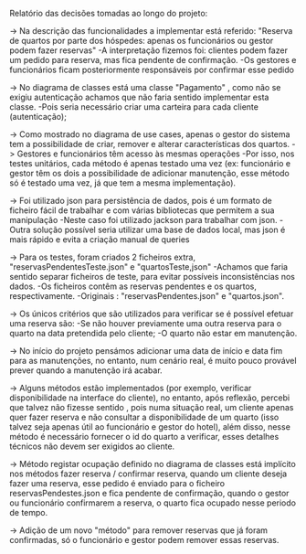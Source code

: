 Relatório das decisões tomadas ao longo do projeto:

-> Na descrição das funcionalidades a implementar está referido: "Reserva de quartos por parte dos hóspedes: apenas os funcionários ou gestor podem fazer reservas"
-A interpretação fizemos foi: clientes podem fazer um pedido para reserva, mas fica pendente de confirmação.
-Os gestores e funcionários ficam posteriormente responsáveis por confirmar esse pedido

-> No diagrama de classes está uma classe "Pagamento" , como não se exigiu autenticação achamos que não faria sentido implementar esta classe.
-Pois seria necessário criar uma carteira para cada cliente (autenticação);

-> Como mostrado no diagrama de use cases, apenas o gestor do sistema tem a possibilidade de criar, remover e alterar características dos quartos.
-> Gestores e funcionários têm acesso às mesmas operações
   -Por isso, nos testes unitários, cada método é apenas testado uma vez (ex: funcionário e gestor têm os dois a possibilidade de adicionar manutenção, esse método só
   é testado uma vez, já que tem a mesma implementação).
 
-> Foi utilizado json para persistência de dados, pois é um formato de ficheiro fácil de trabalhar e com várias bibliotecas que permitem a sua manipulação
   -Neste caso foi utilizado jackson para trabalhar com json.
   -Outra solução possível seria utilizar uma base de dados local, mas json é mais rápido e evita a criação manual de queries

-> Para os testes, foram criados 2 ficheiros extra, "reservasPendentesTeste.json" e "quartosTeste,json"
   -Achamos que faria sentido separar ficheiros de teste, para evitar possíveis inconsistências nos dados.
   -Os ficheiros contêm as reservas pendentes e os quartos, respectivamente.
   -Originais : "reservasPendentes.json" e "quartos.json".

-> Os únicos critérios que são utilizados para verificar se é possível efetuar uma reserva são:
   -Se não houver previamente uma outra reserva para o quarto na data pretendida pelo cliente;
   -O quarto não estar em manutenção.

-> No início do projeto pensámos adicionar uma data de início e data fim para as manutenções, no entanto, num cenário real, é muito pouco provável prever quando a manutenção irá acabar.

-> Alguns métodos estão implementados (por exemplo, verificar disponibilidade na interface do cliente), no entanto, após reflexão, percebi que talvez não fizesse
sentido , pois numa situação real, um cliente apenas quer fazer reserva e não consultar a disponibilidade de um quarto (isso talvez seja apenas útil ao funcionário e gestor do hotel), além disso, nesse método é necessário fornecer o id do quarto a verificar, esses detalhes técnicos não devem ser exigidos ao cliente.

-> Método registar ocupação definido no diagrama de classes está implícito nos métodos fazer reserva / confirmar reserva, quando um cliente deseja fazer uma reserva,
esse pedido é enviado para o ficheiro reservasPendestes.json e fica pendente de confirmação, quando o gestor ou funcionário confirmarem a reserva, o quarto fica ocupado nesse periodo de tempo.

-> Adição de um novo "método" para remover reservas que já foram confirmadas, só o funcionário e gestor podem remover essas reservas.

